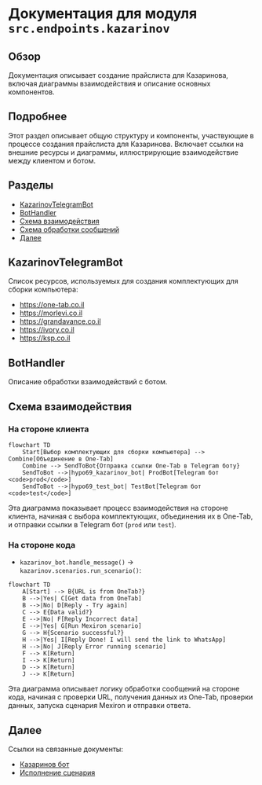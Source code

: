 # Документация для модуля `src.endpoints.kazarinov`

## Обзор

Документация описывает создание прайслиста для Казаринова, включая диаграммы взаимодействия и описание основных компонентов.

## Подробнее

Этот раздел описывает общую структуру и компоненты, участвующие в процессе создания прайслиста для Казаринова. Включает ссылки на внешние ресурсы и диаграммы, иллюстрирующие взаимодействие между клиентом и ботом.

## Разделы

- [KazarinovTelegramBot](#kazarinovtelegrambot)
- [BotHandler](#bothandler)
- [Схема взаимодействия](#схема-взаимодействия)
- [Схема обработки сообщений](#схема-обработки-сообщений)
- [Далее](#далее)

## KazarinovTelegramBot

Список ресурсов, используемых для создания комплектующих для сборки компьютера:

- https://one-tab.co.il
- https://morlevi.co.il
- https://grandavance.co.il
- https://ivory.co.il
- https://ksp.co.il

## BotHandler

Описание обработки взаимодействий с ботом.

## Схема взаимодействия

### На стороне клиента

```mermaid
flowchart TD
    Start[Выбор комплектующих для сборки компьютера] --> Combine[Объединение в One-Tab]
    Combine --> SendToBot{Отправка ссылки One-Tab в Telegram боту}
    SendToBot -->|hypo69_kazarinov_bot| ProdBot[Telegram бот <code>prod</code>]
    SendToBot -->|hypo69_test_bot| TestBot[Telegram бот <code>test</code>]
```

Эта диаграмма показывает процесс взаимодействия на стороне клиента, начиная с выбора комплектующих, объединения их в One-Tab, и отправки ссылки в Telegram бот (`prod` или `test`).

### На стороне кода

- `kazarinov_bot.handle_message()` -> `kazarinov.scenarios.run_scenario()`:

```mermaid
flowchart TD
    A[Start] --> B{URL is from OneTab?}
    B -->|Yes| C[Get data from OneTab]
    B -->|No| D[Reply - Try again]
    C --> E{Data valid?}
    E -->|No| F[Reply Incorrect data]
    E -->|Yes| G[Run Mexiron scenario]
    G --> H{Scenario successful?}
    H -->|Yes| I[Reply Done! I will send the link to WhatsApp]
    H -->|No| J[Reply Error running scenario]
    F --> K[Return]
    I --> K[Return]
    D --> K[Return]
    J --> K[Return]
```

Эта диаграмма описывает логику обработки сообщений на стороне кода, начиная с проверки URL, получения данных из One-Tab, проверки данных, запуска сценария Mexiron и отправки ответа.

## Далее

Ссылки на связанные документы:

- [Казаринов бот](https://github.com/hypo69/hypotez/blob/master/src/endpoints/kazarinov/kazarinov_bot.ru.md)
- [Исполнение сценария](https://github.com/hypo69/hypotez/blob/master/src/endpoints/kazarinov/scenarios/readme.ru.md)